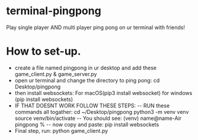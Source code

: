 # terminal-pingpong
Play single player AND multi player ping pong on ur terminal with friends!
# How to set-up.
- create a file named pingpong in ur desktop and add these game_client.py & game_server.py
- open ur terminal and change the directory to ping pong: cd Desktop/pingpong
- then install websockets: For macOS(pip3 install websocket) for windows (pip install websockets)
- IF THAT DOESNT WORK FOLLOW THESE STEPS:
  --  RUN these commands all togather:
  cd ~/Desktop/pingpong
  python3 -m venv venv
  source venv/bin/activate
  -- You should see: (venv) name@name-Air pingpong %
  -- now copy and paste: pip install websockets
- Final step, run: python game_client.py


